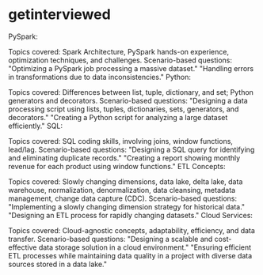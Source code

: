 # getinterviewed

PySpark:

Topics covered: Spark Architecture, PySpark hands-on experience, optimization techniques, and challenges.
Scenario-based questions:
"Optimizing a PySpark job processing a massive dataset."
"Handling errors in transformations due to data inconsistencies."
Python:

Topics covered: Differences between list, tuple, dictionary, and set; Python generators and decorators.
Scenario-based questions:
"Designing a data processing script using lists, tuples, dictionaries, sets, generators, and decorators."
"Creating a Python script for analyzing a large dataset efficiently."
SQL:

Topics covered: SQL coding skills, involving joins, window functions, lead/lag.
Scenario-based questions:
"Designing a SQL query for identifying and eliminating duplicate records."
"Creating a report showing monthly revenue for each product using window functions."
ETL Concepts:

Topics covered: Slowly changing dimensions, data lake, delta lake, data warehouse, normalization, denormalization, data cleansing, metadata management, change data capture (CDC).
Scenario-based questions:
"Implementing a slowly changing dimension strategy for historical data."
"Designing an ETL process for rapidly changing datasets."
Cloud Services:

Topics covered: Cloud-agnostic concepts, adaptability, efficiency, and data transfer.
Scenario-based questions:
"Designing a scalable and cost-effective data storage solution in a cloud environment."
"Ensuring efficient ETL processes while maintaining data quality in a project with diverse data sources stored in a data lake."
